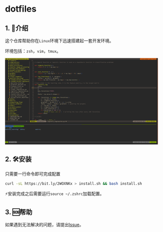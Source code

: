 # dotfiles

## 1. :pencil:介绍

这个仓库帮助你在`Linux`环境下迅速搭建起一套开发环境。

环境包括：`zsh`，`vim`，`tmux`。

![screenshot](https://github.com/520Chris/dotfiles/blob/master/imgs/screenshot.png)

## 2. :hammer_and_wrench:安装

只需要一行命令即可完成配置

```bash
curl -sL https://bit.ly/2WOXNKx > install.sh && bash install.sh
```

:zap:安装完成之后需要运行`source ~/.zshrc`加载配置。

## 3. :sos:帮助

如果遇到无法解决的问题，请提出[Issue](https://github.com/ppnman/code-env/issues)。
